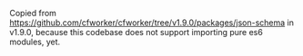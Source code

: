 Copied from https://github.com/cfworker/cfworker/tree/v1.9.0/packages/json-schema in v1.9.0,
because this codebase does not support importing pure es6 modules, yet.
